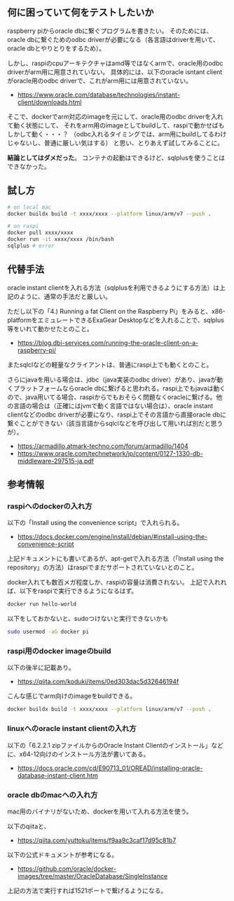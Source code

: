 ## 何に困っていて何をテストしたいか
raspberry piからoracle dbに繋ぐプログラムを書きたい。
そのためには、oracle dbに繋ぐためのodbc driverが必要になる（各言語はdriverを用いて、oracle dbとやりとりをするため）。

しかし、raspiのcpuアーキテクチャはamd等ではなくarmで、oracle用のodbc driverがarm用に用意されていない。
具体的には、以下のoracle isntant clientがoracle用のodbc driverで、これがarm用には用意されていない。
* https://www.oracle.com/database/technologies/instant-client/downloads.html

そこで、dockerでarm対応のimageを元にして、oracle用のodbc driverを入れて動く状態にして、
それをarm用のimageとしてbuildして、raspiで動かせばもしかして動く・・・？
（odbc入れるタイミングでは、arm用にbuildしてるわけじゃないし、普通に厳しい気はする）
と思い、とりあえず試してみることに。

**結論としてはダメだった**。
コンテナの起動はできるけど、sqlplusを使うことはできなかった。

## 試し方
```bash
# on local mac
docker buildx build -t xxxx/xxxx --platform linux/arm/v7 --push .

# on raspi
docker pull xxxx/xxxx
docker run -it xxxx/xxxx /bin/bash
sqlplus # error
```

## 代替手法

oracle instant clientを入れる方法（sqlplusを利用できるようにする方法）は上記のように、通常の手法だと厳しい。

ただし以下の「4.) Running a fat Client on the Raspberry Pi」をみると、x86-platformをエミュレートできるExaGear Desktopなどを入れることで、sqlplus等をいれて動かせたとのこと。
* https://blog.dbi-services.com/running-the-oracle-client-on-a-raspberry-pi/

またsqlclなどの軽量なクライアントは、普通にraspi上でも動くとのこと。

さらにjavaを用いる場合は、jdbc（java実装のodbc driver）があり、javaが動くプラットフォームならoracle dbに繋げると思われる。raspi上でもjavaは動くので、java用いてる場合、raspiからでもおそらく問題なくoracleに繋げる。他の言語の場合は（正確にはjvmで動く言語ではない場合は）、oracle instant clientなどのodbc driverが必要になり、raspi上でその言語から直接oracle dbに繋ぐことができない（該当言語からsqlclなどを呼び出して用いれば別だと思うが）。
* https://armadillo.atmark-techno.com/forum/armadillo/1404
* https://www.oracle.com/technetwork/jp/content/0127-1330-db-middleware-297515-ja.pdf

## 参考情報

### raspiへのdockerの入れ方
以下の「Install using the convenience script」で入れられる。
* https://docs.docker.com/engine/install/debian/#install-using-the-convenience-script

上記ドキュメントにも書いてあるが、apt-getで入れる方法（「Install using the repository」の方法）はraspiでまだサポートされていないとのこと。

docker入れても数百メガ程度しか、raspiの容量は消費されない。
上記で入れれば、以下をraspiで実行できるようになるはず。
```bash
docker run hello-world
```

以下をしておかないと、sudoつけないと実行できないかも
```bash
sudo usermod -aG docker pi
```


### raspi用のdocker imageのbuild
以下の後半に記載あり。
* https://qiita.com/koduki/items/0ed303dac5d32646194f

こんな感じでarm向けのimageをbuildできる。
```bash
docker buildx build -t xxxx/xxxx --platform linux/arm/v7 --push .
```

### linuxへのoracle instant clientの入れ方
以下の「6.2.2.1 zipファイルからのOracle Instant Clientのインストール」などに、x64-12向けのインストール方法が書いてある。
* https://docs.oracle.com/cd/E90713_01/OREAD/installing-oracle-database-instant-client.htm


### oracle dbのmacへの入れ方
mac用のバイナリがないため、dockerを用いて入れる方法を使う。

以下のqiitaと、
* https://qiita.com/yuttoku/items/f9aa9c3caf17d95c81b7

以下の公式ドキュメントが参考になる。
* https://github.com/oracle/docker-images/tree/master/OracleDatabase/SingleInstance

上記の方法で実行すれば1521ポートで繋げるようになる。
